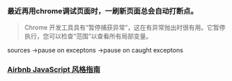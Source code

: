 ### 最近再用chrome调试页面时，一刷新页面总会自动打断点。

> Chrome 开发工具具有“暂停捕获异常”，这在有异常抛出时很有用。它暂停执行，您可以检查“范围”以查看所有局部变量。

 sources ->pause on exceptons ->pause on caught exceptons

### [Airbnb JavaScript 风格指南](https://github.com/lin-123/javascript)
